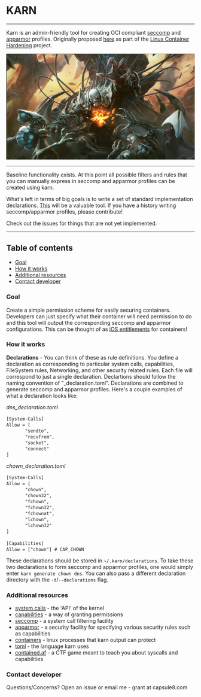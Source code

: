 # KARN
----

Karn is an admin-friendly tool for creating OCI compliant [seccomp](https://en.wikipedia.org/wiki/Seccomp) and [apparmor](https://en.wikipedia.org/wiki/AppArmor) profiles. Originally proposed [here](https://gist.github.com/jessfraz/3a84023ff85471696ee33a20031b9e7b) as part of the [Linux Container Hardening](https://containerhardening.org/) project.


![karn](karn.png)

----




Baseline functionality exists. At this point all possible filters and rules that you can manually express in seccomp and apparmor profiles can be created using karn. 

What's left in terms of big goals is to write a set of standard implementation declarations. [This](https://github.com/moby/moby/blob/52f32818df8bad647e4c331878fa44317e724939/docs/security/seccomp.md#syscalls-blocked-by-the-default-profile) will be a valuable tool. If you have a history writing seccomp/apparmor profiles, please contribute! 

Check out the issues for things that are not yet implemented. 

----

## Table of contents
  
  * [Goal](#user-content-goal)
  * [How it works](#how-it-works)
  * [Additional resources](#additional-resources)
  * [Contact developer](#contact-developer)

### Goal 

Create a simple permission scheme for easily securing containers. Developers can just specify what their container will need permission to do and this tool will output the corresponding seccomp and apparmor configurations. This can be thought of as [iOS entitlements](https://developer.apple.com/library/content/documentation/Miscellaneous/Reference/EntitlementKeyReference/Chapters/AboutEntitlements.html) for containers! 

### How it works

**Declarations** - You can think of these as rule definitions. You define a declaration as corresponding to particular system calls, capabilities, FileSystem rules, Networking, and other security related rules. Each file will correspond to just a single declaration. Declartions should follow the naming convention of "<name>_declaration.toml". Declarations are combined to generate seccomp and apparmor profiles. Here's a couple examples of what a declaration looks like:
 
_dns\_declaration.toml_
 ```
[System-Calls]
Allow = [
        "sendto",
        "recvfrom",
        "socket",
        "connect"
]
 ```

_chown_declaration.toml_
 ```
[System-Calls]
Allow = [
        "chown",
        "chown32",
        "fchown",
        "fchown32",
        "fchownat",
        "lchown",
        "lchown32"
]

[Capabilities]
Allow = ["chown"] # CAP_CHOWN
```

These declarations should be stored in `~/.karn/declarations`. To take these two declarations to form seccomp and apparmor profiles, one would simply enter `karn generate chown dns`. You can also pass a different declaration directory with the `-d`/`--declarations` flag.

### Additional resources

- [system calls](http://man7.org/linux/man-pages/man2/syscalls.2.html) - the 'API' of the kernel
- [capabilities](http://man7.org/linux/man-pages/man7/capabilities.7.html) - a way of granting permissions
- [seccomp](http://man7.org/linux/man-pages/man2/seccomp.2.html) -  a system call filtering facility 
- [apparmor](http://wiki.apparmor.net/index.php/Main_Page) - a security facility for specifying various security rules such as capabilities
- [containers](https://www.docker.com/what-container) - linux processes that karn output can protect
- [toml](https://github.com/toml-lang/toml) - the language karn uses
- [contained.af](https://contained.af/) - a CTF game meant to teach you about syscalls and capabilities

### Contact developer
Questions/Concerns? Open an issue or email me - grant at capsule8.com
